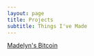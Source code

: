 ```yaml
---
layout: page
title: Projects
subtitle: Things I've Made
---
```


<a href="/madelyn.md">Madelyn's Bitcoin</a>
